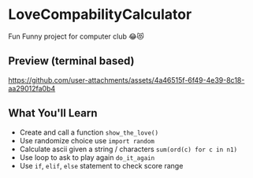 # LoveCompabilityCalculator
Fun Funny project for computer club 😂😻

## Preview (terminal based)
https://github.com/user-attachments/assets/4a46515f-6f49-4e39-8c18-aa29012fa0b4

## What You'll Learn
-  Create and call a function `show_the_love()`
-  Use randomize choice use `import random`
-  Calculate ascii given a string / characters `sum(ord(c) for c in n1)`
-  Use loop to ask to play again `do_it_again`
-  Use `if`, `elif`, `else` statement to check score range

